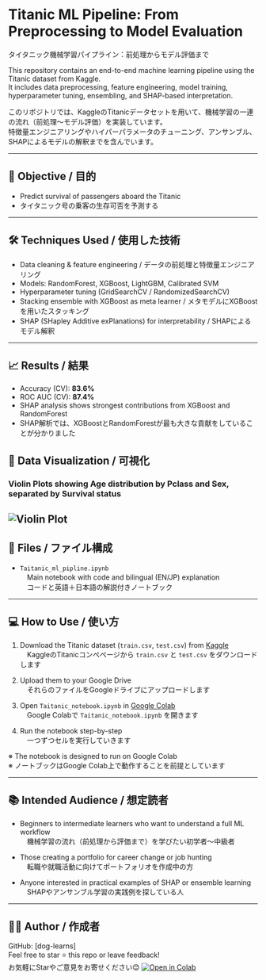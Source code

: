 # Titanic ML Pipeline: From Preprocessing to Model Evaluation  
タイタニック機械学習パイプライン：前処理からモデル評価まで

This repository contains an end-to-end machine learning pipeline using the Titanic dataset from Kaggle.  
It includes data preprocessing, feature engineering, model training, hyperparameter tuning, ensembling, and SHAP-based interpretation.

このリポジトリでは、KaggleのTitanicデータセットを用いて、機械学習の一連の流れ（前処理〜モデル評価）を実装しています。  
特徴量エンジニアリングやハイパーパラメータのチューニング、アンサンブル、SHAPによるモデルの解釈までを含んでいます。

---

## 🎯 Objective / 目的

- Predict survival of passengers aboard the Titanic  
- タイタニック号の乗客の生存可否を予測する

---

## 🛠️ Techniques Used / 使用した技術

- Data cleaning & feature engineering / データの前処理と特徴量エンジニアリング  
- Models: RandomForest, XGBoost, LightGBM, Calibrated SVM  
- Hyperparameter tuning (GridSearchCV / RandomizedSearchCV)  
- Stacking ensemble with XGBoost as meta learner / メタモデルにXGBoostを用いたスタッキング  
- SHAP (SHapley Additive exPlanations) for interpretability / SHAPによるモデル解釈

---

## 📈 Results / 結果

- Accuracy (CV): **83.6%**  
- ROC AUC (CV): **87.4%**  
- SHAP analysis shows strongest contributions from XGBoost and RandomForest  
- SHAP解析では、XGBoostとRandomForestが最も大きな貢献をしていることが分かりました
## 🎻 Data Visualization / 可視化

### Violin Plots showing Age distribution by Pclass and Sex, separated by Survival status

![Violin Plot](images/violin)
---

## 📁 Files / ファイル構成

- `Taitanic_ml_pipline.ipynb`  
　Main notebook with code and bilingual (EN/JP) explanation  
　コードと英語＋日本語の解説付きノートブック

---

## 💻 How to Use / 使い方

1. Download the Titanic dataset (`train.csv`, `test.csv`) from [Kaggle](https://www.kaggle.com/c/titanic)  
　KaggleのTitanicコンペページから `train.csv` と `test.csv` をダウンロードします

2. Upload them to your Google Drive  
　それらのファイルをGoogleドライブにアップロードします

3. Open `Taitanic_notebook.ipynb` in [Google Colab](https://colab.research.google.com/)  
　Google Colabで `Taitanic_notebook.ipynb` を開きます

4. Run the notebook step-by-step  
　一つずつセルを実行していきます

※ The notebook is designed to run on Google Colab  
※ ノートブックはGoogle Colab上で動作することを前提としています

---

## 📚 Intended Audience / 想定読者

- Beginners to intermediate learners who want to understand a full ML workflow  
　機械学習の流れ（前処理から評価まで）を学びたい初学者〜中級者

- Those creating a portfolio for career change or job hunting  
　転職や就職活動に向けてポートフォリオを作成中の方

- Anyone interested in practical examples of SHAP or ensemble learning  
　SHAPやアンサンブル学習の実践例を探している人

---

## 🧑‍💻 Author / 作成者

GitHub: [dog-learns]  
Feel free to star ⭐ this repo or leave feedback!  
お気軽にStarやご意見をお寄せください😊
[![Open in Colab](https://colab.research.google.com/assets/colab-badge.svg)](https://colab.research.google.com/github/dog-learns/titanic-ml-pipeline/blob/main/titanic_ml_pipeline.ipynb)
